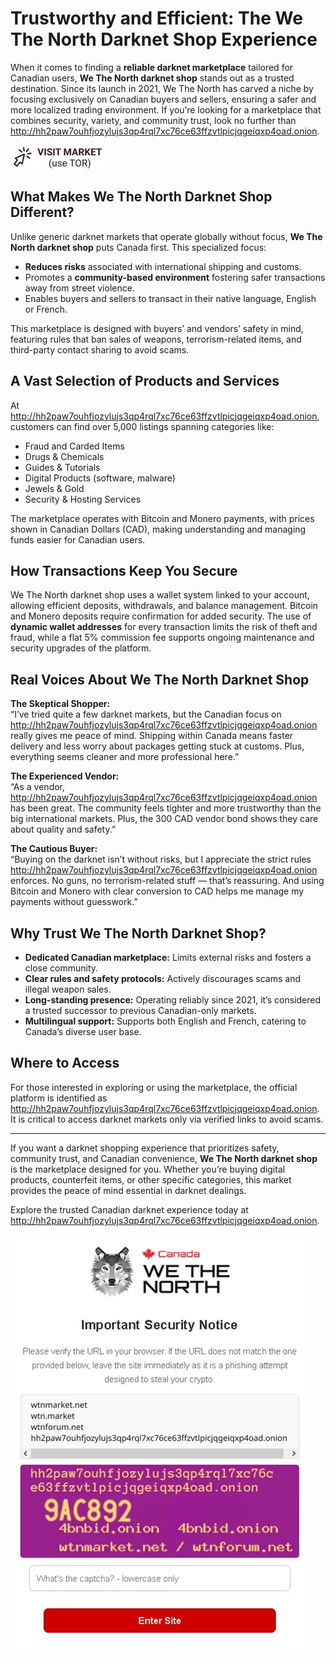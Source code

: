 # Trustworthy and Efficient: The We The North Darknet Shop Experience

When it comes to finding a **reliable darknet marketplace** tailored for Canadian users, **We The North darknet shop** stands out as a trusted destination. Since its launch in 2021, We The North has carved a niche by focusing exclusively on Canadian buyers and sellers, ensuring a safer and more localized trading environment. If you’re looking for a marketplace that combines security, variety, and community trust, look no further than http://hh2paw7ouhfjozylujs3qp4rql7xc76ce63ffzvtlpicjqgeiqxp4oad.onion.

[![img](/files/plan.webp)](http://hh2paw7ouhfjozylujs3qp4rql7xc76ce63ffzvtlpicjqgeiqxp4oad.onion)

## What Makes We The North Darknet Shop Different?

Unlike generic darknet markets that operate globally without focus, **We The North darknet shop** puts Canada first. This specialized focus:

- **Reduces risks** associated with international shipping and customs.
- Promotes a **community-based environment** fostering safer transactions away from street violence.
- Enables buyers and sellers to transact in their native language, English or French.

This marketplace is designed with buyers’ and vendors’ safety in mind, featuring rules that ban sales of weapons, terrorism-related items, and third-party contact sharing to avoid scams.

## A Vast Selection of Products and Services

At http://hh2paw7ouhfjozylujs3qp4rql7xc76ce63ffzvtlpicjqgeiqxp4oad.onion, customers can find over 5,000 listings spanning categories like:

- Fraud and Carded Items
- Drugs & Chemicals
- Guides & Tutorials
- Digital Products (software, malware)
- Jewels & Gold
- Security & Hosting Services

The marketplace operates with Bitcoin and Monero payments, with prices shown in Canadian Dollars (CAD), making understanding and managing funds easier for Canadian users.

## How Transactions Keep You Secure

We The North darknet shop uses a wallet system linked to your account, allowing efficient deposits, withdrawals, and balance management. Bitcoin and Monero deposits require confirmation for added security. The use of **dynamic wallet addresses** for every transaction limits the risk of theft and fraud, while a flat 5% commission fee supports ongoing maintenance and security upgrades of the platform.

## Real Voices About We The North Darknet Shop

**The Skeptical Shopper:**  
“I’ve tried quite a few darknet markets, but the Canadian focus on http://hh2paw7ouhfjozylujs3qp4rql7xc76ce63ffzvtlpicjqgeiqxp4oad.onion really gives me peace of mind. Shipping within Canada means faster delivery and less worry about packages getting stuck at customs. Plus, everything seems cleaner and more professional here.”

**The Experienced Vendor:**  
“As a vendor, http://hh2paw7ouhfjozylujs3qp4rql7xc76ce63ffzvtlpicjqgeiqxp4oad.onion has been great. The community feels tighter and more trustworthy than the big international markets. Plus, the 300 CAD vendor bond shows they care about quality and safety.”

**The Cautious Buyer:**  
“Buying on the darknet isn’t without risks, but I appreciate the strict rules http://hh2paw7ouhfjozylujs3qp4rql7xc76ce63ffzvtlpicjqgeiqxp4oad.onion enforces. No guns, no terrorism-related stuff — that’s reassuring. And using Bitcoin and Monero with clear conversion to CAD helps me manage my payments without guesswork.”

## Why Trust We The North Darknet Shop?

- **Dedicated Canadian marketplace:** Limits external risks and fosters a close community.
- **Clear rules and safety protocols:** Actively discourages scams and illegal weapon sales.
- **Long-standing presence:** Operating reliably since 2021, it’s considered a trusted successor to previous Canadian-only markets.
- **Multilingual support:** Supports both English and French, catering to Canada’s diverse user base.

## Where to Access

For those interested in exploring or using the marketplace, the official platform is identified as http://hh2paw7ouhfjozylujs3qp4rql7xc76ce63ffzvtlpicjqgeiqxp4oad.onion. It is critical to access darknet markets only via verified links to avoid scams.

---

If you want a darknet shopping experience that prioritizes safety, community trust, and Canadian convenience, **We The North darknet shop** is the marketplace designed for you. Whether you’re buying digital products, counterfeit items, or other specific categories, this market provides the peace of mind essential in darknet dealings.

Explore the trusted Canadian darknet experience today at http://hh2paw7ouhfjozylujs3qp4rql7xc76ce63ffzvtlpicjqgeiqxp4oad.onion.



[![img](/files/details.webp)](http://hh2paw7ouhfjozylujs3qp4rql7xc76ce63ffzvtlpicjqgeiqxp4oad.onion)
